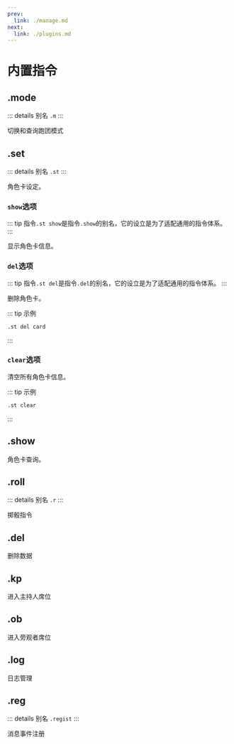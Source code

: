 ```yaml
---
prev:
  link: ./manage.md
next:
  link: ./plugins.md
---
```

# 内置指令

## .mode

::: details 别名
`.m`
:::

切换和查询跑团模式

## .set

::: details 别名
`.st`
:::

角色卡设定。

### `show`选项

::: tip
指令`.st show`是指令`.show`的别名，它的设立是为了适配通用的指令体系。
:::

显示角色卡信息。

### `del`选项

::: tip
指令`.st del`是指令`.del`的别名，它的设立是为了适配通用的指令体系。
:::

删除角色卡。

::: tip 示例

```bash
.st del card
```

:::

### `clear`选项

清空所有角色卡信息。

::: tip 示例

```bash
.st clear
```

:::

## .show

角色卡查询。

## .roll

::: details 别名
`.r`
:::

掷骰指令

## .del

删除数据

## .kp

进入主持人席位

## .ob  

进入旁观者席位

## .log

日志管理

## .reg

::: details 别名
`.regist`
:::

消息事件注册

